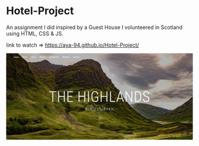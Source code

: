 # Hotel-Project

An assignment I did inspired by a Guest House I volunteered in Scotland using HTML, CSS & JS.

link to watch => https://aya-94.github.io/Hotel-Project/

![](./images/The-highlands.png)
